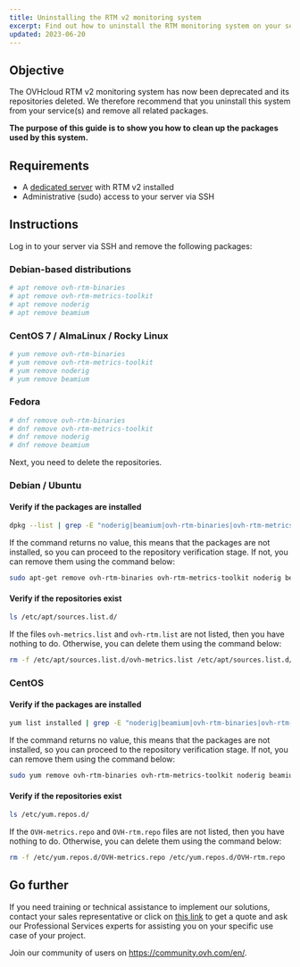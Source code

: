 ```yaml
---
title: Uninstalling the RTM v2 monitoring system
excerpt: Find out how to uninstall the RTM monitoring system on your service(s)
updated: 2023-06-20
---
```


## Objective

The OVHcloud RTM v2 monitoring system has now been deprecated and its repositories deleted. We therefore recommend that you uninstall this system from your service(s) and remove all related packages.

**The purpose of this guide is to show you how to clean up the packages used by this system.**

## Requirements

- A [dedicated server](https://www.ovhcloud.com/en-gb/bare-metal/) with RTM v2 installed
- Administrative (sudo) access to your server via SSH

## Instructions

Log in to your server via SSH and remove the following packages:

### Debian-based distributions

```bash
# apt remove ovh-rtm-binaries
# apt remove ovh-rtm-metrics-toolkit
# apt remove noderig
# apt remove beamium
```

### CentOS 7 / AlmaLinux / Rocky Linux

```bash
# yum remove ovh-rtm-binaries
# yum remove ovh-rtm-metrics-toolkit
# yum remove noderig
# yum remove beamium
```

### Fedora

```bash
# dnf remove ovh-rtm-binaries
# dnf remove ovh-rtm-metrics-toolkit
# dnf remove noderig
# dnf remove beamium
```

Next, you need to delete the repositories.

### Debian / Ubuntu

#### Verify if the packages are installed

```bash
dpkg --list | grep -E "noderig|beamium|ovh-rtm-binaries|ovh-rtm-metrics-toolkit"
```

If the command returns no value, this means that the packages are not installed, so you can proceed to the repository verification stage. If not, you can remove them using the command below:

```bash
sudo apt-get remove ovh-rtm-binaries ovh-rtm-metrics-toolkit noderig beamium
```

#### Verify if the repositories exist

```bash
ls /etc/apt/sources.list.d/
```

If the files `ovh-metrics.list` and `ovh-rtm.list` are not listed, then you have nothing to do. Otherwise, you can delete them using the command below:

```bash
rm -f /etc/apt/sources.list.d/ovh-metrics.list /etc/apt/sources.list.d/ovh-rtm.list
```

### CentOS

#### Verify if the packages are installed

```bash
yum list installed | grep -E "noderig|beamium|ovh-rtm-binaries|ovh-rtm-metrics-toolkit"
```

If the command returns no value, this means that the packages are not installed, so you can proceed to the repository verification stage. If not, you can remove them using the command below:

```bash
sudo yum remove ovh-rtm-binaries ovh-rtm-metrics-toolkit noderig beamium
```

#### Verify if the repositories exist

```bash
ls /etc/yum.repos.d/
```

If the `OVH-metrics.repo` and `OVH-rtm.repo` files are not listed, then you have nothing to do. Otherwise, you can delete them using the command below: 

```bash
rm -f /etc/yum.repos.d/OVH-metrics.repo /etc/yum.repos.d/OVH-rtm.repo
```

## Go further

If you need training or technical assistance to implement our solutions, contact your sales representative or click on [this link](https://www.ovhcloud.com/en-gb/professional-services/) to get a quote and ask our Professional Services experts for assisting you on your specific use case of your project.

Join our community of users on <https://community.ovh.com/en/>.
